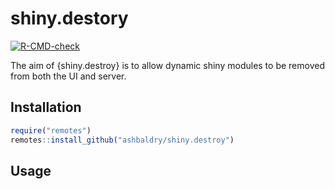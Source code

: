 # shiny.destory

<!-- badges: start -->
  
[![R-CMD-check](https://github.com/ashbaldry/shiny.destroy/actions/workflows/R-CMD-check.yaml/badge.svg)](https://github.com/ashbaldry/shiny.destroy/actions/workflows/R-CMD-check.yaml)
  
<!-- badges: end -->

The aim of {shiny.destroy} is to allow dynamic shiny modules to be removed from both the UI and server.

## Installation

```r
require("remotes")
remotes::install_github("ashbaldry/shiny.destroy")
```

## Usage

```r

```

